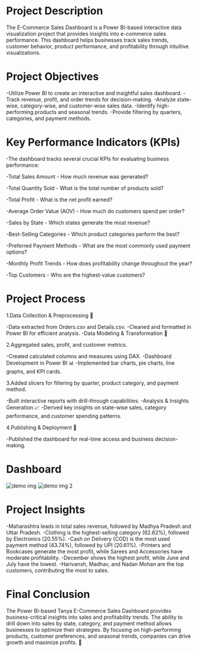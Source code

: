 # Project Description
The E-Commerce Sales Dashboard is a Power BI-based interactive data visualization project that provides insights into e-commerce sales performance. This dashboard helps businesses track sales trends, customer behavior, product performance, and profitability through intuitive visualizations.

# Project Objectives
-Utilize Power BI to create an interactive and insightful sales dashboard.
-Track revenue, profit, and order trends for decision-making.
-Analyze state-wise, category-wise, and customer-wise sales data.
-Identify high-performing products and seasonal trends.
-Provide filtering by quarters, categories, and payment methods.

# Key Performance Indicators (KPIs)
-The dashboard tracks several crucial KPIs for evaluating business performance:

-Total Sales Amount - How much revenue was generated?

-Total Quantity Sold - What is the total number of products sold?

-Total Profit - What is the net profit earned?

-Average Order Value (AOV) - How much do customers spend per order?

-Sales by State - Which states generate the most revenue?

-Best-Selling Categories - Which product categories perform the best?

-Preferred Payment Methods - What are the most commonly used payment options?

-Monthly Profit Trends - How does profitability change throughout the year?

-Top Customers - Who are the highest-value customers?

# Project Process
1.Data Collection & Preprocessing 📂

  -Data extracted from Orders.csv and Details.csv.
  -Cleaned and formatted in Power BI for efficient analysis.
  -Data Modeling & Transformation 🔄

2.Aggregated sales, profit, and customer metrics.

  -Created calculated columns and measures using DAX.
  -Dashboard Development in Power BI 📊
  -Implemented bar charts, pie charts, line graphs, and KPI cards.

3.Added slicers for filtering by quarter, product category, and payment method.

  -Built interactive reports with drill-through capabilities.
  -Analysis & Insights Generation 📈
  -Derived key insights on state-wise sales, category performance, and customer spending patterns.

4.Publishing & Deployment 🚀

  -Published the dashboard for real-time access and business decision-making.

# Dashboard
![demo img](https://github.com/user-attachments/assets/a156cfbf-ccf3-4178-87c6-54d9f1e34d46)
![demo img 2](https://github.com/user-attachments/assets/41ba76e1-ca96-46af-b2cb-9e6ce0344f81)

# Project Insights
  -Maharashtra leads in total sales revenue, followed by Madhya Pradesh and Uttar Pradesh.
  -Clothing is the highest-selling category (62.62%), followed by Electronics (20.55%).
  -Cash on Delivery (COD) is the most used payment method (43.74%), followed by UPI (20.61%).
  -Printers and Bookcases generate the most profit, while Sarees and Accessories have moderate profitability.
  -December shows the highest profit, while June and July have the lowest.
  -Harivansh, Madhav, and Nadan Mohan are the top customers, contributing the most to sales.

# Final Conclusion
The Power BI-based Tanya E-Commerce Sales Dashboard provides business-critical insights into sales and profitability trends. The ability to drill down into sales by state, category, and payment method allows businesses to optimize their strategies. By focusing on high-performing products, customer preferences, and seasonal trends, companies can drive growth and maximize profits. 🚀


